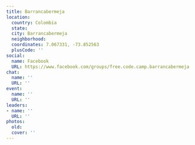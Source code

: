 ```yaml
---
title: Barrancabermeja
location:
  country: Colombia
  state: 
  city: Barrancabermeja
  neighborhood: 
  coordinates: 7.067331, -73.852563
  plusCode: ''
social:
  name: Facebook
  URL: https://www.facebook.com/groups/free.code.camp.barrancabermeja
chat:
  name: ''
  URL: ''
event:
  name: ''
  URL: ''
leaders:
- name: ''
  URL: ''
photos:
  old: 
  cover: ''
---
```

